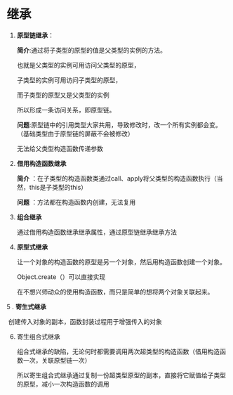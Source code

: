 # 继承

1. **原型链继承**：

   **简介**:通过将子类型的原型的值是父类型的实例的方法。

   也就是父类型的实例可用访问父类型的原型，

   子类型的实例可用访问子类型的原型，

   而子类型的原型又是父类型的实例

   所以形成一条访问关系，即原型链。

   **问题**:原型链中的引用类型大家共用，导致修改时，改一个所有实例都会变。（基础类型由于原型链的屏蔽不会被修改）

   无法给父类型构造函数传递参数

2. **借用构造函数继承**

   **简介** ：在子类型的构造函数类通过call、apply将父类型的构造函数执行（当然，this是子类型的this）
   
   **问题** ：方法都在构造函数内创建，无法复用
   
3. **组合继承**
   
   通过借用构造函数继承继承属性，通过原型链继承继承方法
   
4. **原型式继承**

   让一个对象的构造函数的原型是另一个对象，然后用构造函数创建一个对象。

   Object.create（）可以直接实现

   在不想兴师动众的使用构造函数，而只是简单的想将两个对象关联起来。

  5 . **寄生式继承**

​       创建传入对象的副本，函数封装过程用于增强传入的对象

6. 寄生组合式继承

   组合式继承的缺陷，无论何时都需要调用两次超类型的构造函数（借用构造函数一次，关联原型链一次）

   所以寄生组合式继承通过复制一份超类型原型的副本，直接将它赋值给子类型的原型，减小一次构造函数的调用






